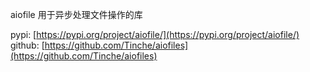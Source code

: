 aiofile 用于异步处理文件操作的库

pypi: [https://pypi.org/project/aiofile/](https://pypi.org/project/aiofile/)  
github: [https://github.com/Tinche/aiofiles](https://github.com/Tinche/aiofiles)  
